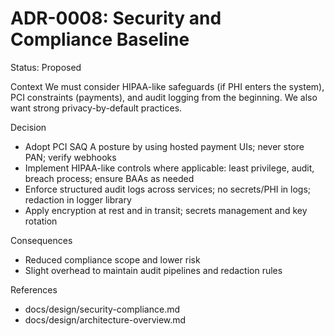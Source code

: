 # ADR-0008: Security and Compliance Baseline

Status: Proposed

Context
We must consider HIPAA-like safeguards (if PHI enters the system), PCI constraints (payments), and audit logging from the beginning. We also want strong privacy-by-default practices.

Decision
- Adopt PCI SAQ A posture by using hosted payment UIs; never store PAN; verify webhooks
- Implement HIPAA-like controls where applicable: least privilege, audit, breach process; ensure BAAs as needed
- Enforce structured audit logs across services; no secrets/PHI in logs; redaction in logger library
- Apply encryption at rest and in transit; secrets management and key rotation

Consequences
- Reduced compliance scope and lower risk
- Slight overhead to maintain audit pipelines and redaction rules

References
- docs/design/security-compliance.md
- docs/design/architecture-overview.md